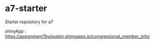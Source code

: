 # a7-starter
Starter repository for a7

shinyApp : https://assignment7byjisukim.shinyapps.io/congressional_member_info/
